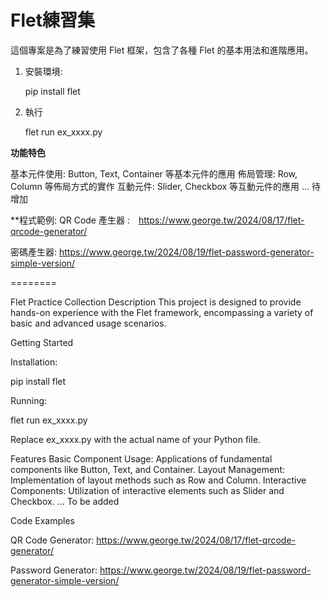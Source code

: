# Flet練習集

這個專案是為了練習使用 Flet 框架，包含了各種 Flet 的基本用法和進階應用。


1. 安裝環境:
 
   pip install flet

2. 執行

   flet run ex_xxxx.py

**功能特色**

基本元件使用: Button, Text, Container 等基本元件的應用
佈局管理: Row, Column 等佈局方式的實作
互動元件: Slider, Checkbox 等互動元件的應用
... 待增加

**程式範例:
 QR Code 產生器 :　https://www.george.tw/2024/08/17/flet-qrcode-generator/

 密碼產生器:  https://www.george.tw/2024/08/19/flet-password-generator-simple-version/

========

Flet Practice Collection
Description
This project is designed to provide hands-on experience with the Flet framework, encompassing a variety of basic and advanced usage scenarios.

Getting Started

Installation:

   pip install flet


Running:

  flet run ex_xxxx.py

Replace ex_xxxx.py with the actual name of your Python file.

Features
  Basic Component Usage: Applications of fundamental components like Button, Text, and Container.
Layout Management: Implementation of layout methods such as Row and Column.
Interactive Components: Utilization of interactive elements such as Slider and Checkbox.
... To be added

Code Examples
  
  QR Code Generator: https://www.george.tw/2024/08/17/flet-qrcode-generator/
  
  Password Generator:  https://www.george.tw/2024/08/19/flet-password-generator-simple-version/

